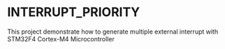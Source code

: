 # INTERRUPT_PRIORITY
 This project demonstrate how to generate multiple external interrupt with STM32F4 Cortex-M4 Microcontroller
